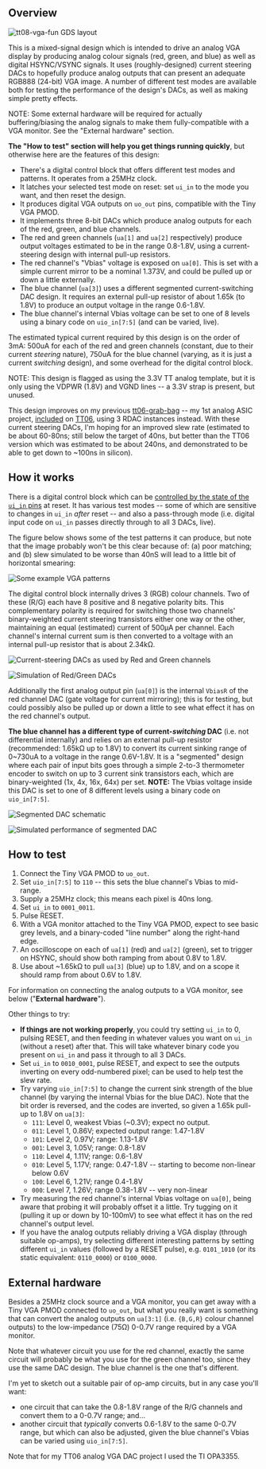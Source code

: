 <!---

This file is used to generate your project datasheet. Please fill in the information below and delete any unused
sections.

You can also include images in this folder and reference them in the markdown. Each image must be less than
512 kb in size, and the combined size of all images must be less than 1 MB.
-->

## Overview

![tt08-vga-fun GDS layout](tt08-gds-doco-V2q.png)

This is a mixed-signal design which is intended to drive an analog VGA display by producing analog colour signals (red, green, and blue) as well as digital HSYNC/VSYNC signals. It uses (roughly-designed) current steering DACs to hopefully produce analog outputs that can present an adequate RGB888 (24-bit) VGA image. A number of different test modes are available both for testing the performance of the design's DACs, as well as making simple pretty effects.

NOTE: Some external hardware will be required for actually buffering/biasing the analog signals to make them fully-compatible with a VGA monitor. See the "External hardware" section.

**The "How to test" section will help you get things running quickly**, but otherwise here are the features of this design:

*   There's a digital control block that offers different test modes and patterns. It operates from a 25MHz clock.
*   It latches your selected test mode on reset: set `ui_in` to the mode you want, and then reset the design.
*   It produces digital VGA outputs on `uo_out` pins, compatible with the Tiny VGA PMOD.
*   It implements three 8-bit DACs which produce analog outputs for each of the red, green, and blue channels.
*   The red and green channels (`ua[1]` and `ua[2]` respectively) produce output voltages estimated to be in the range 0.8-1.8V, using a current-steering design with internal pull-up resistors.
*   The red channel's "Vbias" voltage is exposed on `ua[0]`. This is set with a simple current mirror to be a nominal 1.373V, and could be pulled up or down a little externally.
*   The blue channel (`ua[3]`) uses a different segmented current-switching DAC design. It requires an external pull-up resistor of about 1.65k (to 1.8V) to produce an output voltage in the range 0.6-1.8V.
*   The blue channel's internal Vbias voltage can be set to one of 8 levels using a binary code on `uio_in[7:5]` (and can be varied, live).

The estimated typical current required by this design is on the order of 3mA: 500uA for each of the red and green channels (constant, due to their current *steering* nature), 750uA for the blue channel (varying, as it is just a current *switching* design), and some overhead for the digital control block.

NOTE: This design is flagged as using the 3.3V TT analog template, but it is only using the VDPWR (1.8V) and VGND lines -- a 3.3V strap is present, but unused.

This design improves on my previous [tt06-grab-bag](https://github.com/algofoogle/tt06-grab-bag) -- my 1st analog ASIC project, [included](https://tinytapeout.com/runs/tt06/tt_um_algofoogle_tt06_grab_bag) on [TT06](https://tinytapeout.com/runs/tt06/), using 3 RDAC instances instead. With these current steering DACs, I'm hoping for an improved slew rate (estimated to be about 60-80ns; still below the target of 40ns, but better than the TT06 version which was estimated to be about 240ns, and demonstrated to be able to get down to ~100ns in silicon).



## How it works

There is a digital control block which can be [controlled by the state of the `ui_in` pins](https://github.com/algofoogle/journal/blob/master/0215-2024-08-21.md#explanation-of-digital-block-control-inputs) at reset. It has various test modes -- some of which are sensitive to changes in `ui_in` *after* reset -- and also a pass-through mode (i.e. digital input code on `ui_in` passes directly through to all 3 DACs, live).

The figure below shows some of the test patterns it can produce, but note that the image probably won't be this clear because of: (a) poor matching; and (b) slew simulated to be worse than 40nS will lead to a little bit of horizontal smearing:

![Some example VGA patterns](./tt08-patterns.png)

The digital control block internally drives 3 (RGB) colour channels. Two of these (R/G) each have 8 positive and 8 negative polarity bits. This complementary polarity is required for switching those two channels' binary-weighted current steering transistors either one way or the other, maintaining an equal (estimated) current of 500&micro;A per channel. Each channel's internal current sum is then converted to a voltage with an internal pull-up resistor that is about 2.34k&ohm;.

![Current-steering DACs as used by Red and Green channels](rg-csdacsq.png)

![Simulation of Red/Green DACs](rg-sim.png)

Additionally the first analog output pin (`ua[0]`) is the internal `VbiasR` of the red channel DAC (gate voltage for current mirroring); this is for testing, but could possibly also be pulled up or down a little to see what effect it has on the red channel's output.

**The blue channel has a different type of current-*switching* DAC** (i.e. not differential internally) and relies on an external pull-up resistor (recommended: 1.65k&ohm; up to 1.8V) to convert its current sinking range of 0~730uA to a voltage in the range 0.6V-1.8V. It is a "segmented" design where each pair of input bits goes through a simple 2-to-3 thermometer encoder to switch on up to 3 current sink transistors each, which are binary-weighted (1x, 4x, 16x, 64x) per set. **NOTE:** The Vbias voltage inside this DAC is set to one of 8 different levels using a binary code on `uio_in[7:5]`.

![Segmented DAC schematic](segdacq.png)

![Simulated performance of segmented DAC](segdac-sim.png)

## How to test

1.  Connect the Tiny VGA PMOD to `uo_out`.
2.  Set `uio_in[7:5]` to `110` -- this sets the blue channel's Vbias to mid-range.
3.  Supply a 25MHz clock; this means each pixel is 40ns long.
4.  Set `ui_in` to `0001_0011`.
5.  Pulse RESET.
6.  With a VGA monitor attached to the Tiny VGA PMOD, expect to see basic grey levels, and a binary-coded "line number" along the right-hand edge.
7.  An oscilloscope on each of `ua[1]` (red) and `ua[2]` (green), set to trigger on HSYNC, should show both ramping from about 0.8V to 1.8V.
8.  Use about ~1.65k&ohm; to pull `ua[3]` (blue) up to 1.8V, and on a scope it should ramp from about 0.6V to 1.8V.

For information on connecting the analog outputs to a VGA monitor, see below ("**External hardware**").

Other things to try:

*   **If things are not working properly**, you could try setting `ui_in` to 0, pulsing RESET, and then feeding in whatever values you want on `ui_in` (without a reset) after that. This will take whatever binary code you present on `ui_in` and pass it through to all 3 DACs.
*   Set `ui_in` to `0010_0001`, pulse RESET, and expect to see the outputs inverting on every odd-numbered pixel; can be used to help test the slew rate.
*   Try varying `uio_in[7:5]` to change the current sink strength of the blue channel (by varying the internal Vbias for the blue DAC). Note that the bit order is reversed, and the codes are inverted, so given a 1.65k pull-up to 1.8V on `ua[3]`:
    *   `111`: Level 0, weakest Vbias (~0.3V); expect no output.
    *   `011`: Level 1, 0.86V; expected output range: 1.47-1.8V
    *   `101`: Level 2, 0.97V; range: 1.13-1.8V
    *   `001`: Level 3, 1.05V; range: 0.8-1.8V
    *   `110`: Level 4, 1.11V; range: 0.6-1.8V
    *   `010`: Level 5, 1.17V; range: 0.47-1.8V -- starting to become non-linear below 0.6V
    *   `100`: Level 6, 1.21V; range 0.4-1.8V
    *   `000`: Level 7, 1.26V; range 0.38-1.8V -- very non-linear
*   Try measuring the red channel's internal Vbias voltage on `ua[0]`, being aware that probing it will probably offset it a little. Try tugging on it (pulling it up or down by 10-100mV) to see what effect it has on the red channel's output level.
*   If you have the analog outputs reliably driving a VGA display (through suitable op-amps), try selecting different interesting patterns by setting different `ui_in` values (followed by a RESET pulse), e.g. `0101_1010` (or its static equivalent: `0110_0000`) or `0100_0000`.


## External hardware

Besides a 25MHz clock source and a VGA monitor, you can get away with a Tiny VGA PMOD connected to `uo_out`, but what you really want is something that can convert the analog outputs on `ua[3:1]` (i.e. `{B,G,R}` colour channel outputs) to the low-impedance (75&ohm;) 0-0.7V range required by a VGA monitor.

Note that whatever circuit you use for the red channel, exactly the same circuit will probably be what you use for the green channel too, since they use the same DAC design. The blue channel is the one that's different.

I'm yet to sketch out a suitable pair of op-amp circuits, but in any case you'll want:

*   one circuit that can take the 0.8-1.8V range of the R/G channels and convert them to a 0-0.7V range; and...
*   another circuit that *typically* converts 0.6-1.8V to the same 0-0.7V range, but which can also be adjusted, given the blue channel's Vbias can be varied using `uio_in[7:5]`.

Note that for my TT06 analog VGA DAC project I used the TI OPA3355.
